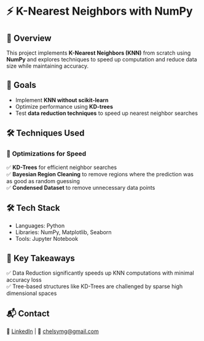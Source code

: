 # ⚡ K-Nearest Neighbors with NumPy  

## 📌 Overview  
This project implements **K-Nearest Neighbors (KNN)** from scratch using **NumPy** and explores techniques to speed up computation and reduce data size while maintaining accuracy.  

## 🚀 Goals  
- Implement **KNN without scikit-learn**  
- Optimize performance using **KD-trees**  
- Test **data reduction techniques** to speed up nearest neighbor searches  

## 🛠 Techniques Used  
### 🔹 **Optimizations for Speed**   
✅ **KD-Trees** for efficient neighbor searches   
✅ **Bayesian Region Cleaning** to remove regions where the prediction was as good as random guessing  
✅ **Condensed Dataset** to remove unnecessary data points

## 🛠 Tech Stack
- Languages: Python
- Libraries: NumPy, Matplotlib, Seaborn
- Tools: Jupyter Notebook

## 📌 Key Takeaways

✅ Data Reduction significantly speeds up KNN computations with minimal accuracy loss  
✅ Tree-based structures like KD-Trees are challenged by sparse high dimensional spaces  

## 📬 Contact

💼 [LinkedIn](https://www.linkedin.com/in/chelsy-mena-gonzalez) | 📧 [chelsymg@gmail.com](mailto:chelsymg@gmail.com)

